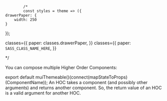     		/*
    		const styles = theme => ({
    drawerPaper: {
        width: 250
    }

});

classes={{
paper: classes.drawerPaper,
}}
classes={{
paper: `SASS_CLASS_NAME_HERE`,
}}

\*/

You can compose multiple Higher Order Components:

export default muiThemeable()(connect(mapStateToProps)(ComponentName));
An HOC takes a component (and possibly other arguments) and returns another component. So, the return value of an HOC is a valid argument for another HOC.
